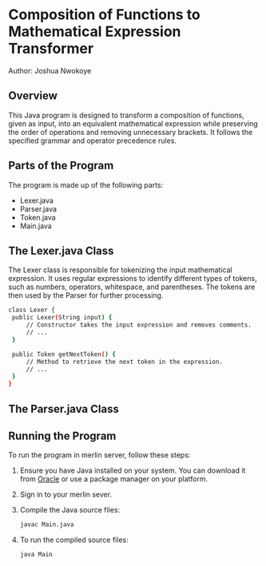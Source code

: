 # Composition of Functions to Mathematical Expression Transformer

Author: Joshua Nwokoye

## Overview

This Java program is designed to transform a composition of functions, 
given as input, into an equivalent mathematical expression while preserving 
the order of operations and removing unnecessary brackets. 
It follows the specified grammar and operator precedence rules.

## Parts of the Program

The program is made up of the following parts:
* Lexer.java
* Parser.java 
* Token.java
* Main.java

## The Lexer.java Class

The Lexer class is responsible for tokenizing the 
input mathematical expression. It uses regular expressions 
to identify different types of tokens, such as numbers, 
operators, whitespace, and parentheses. 
The tokens are then used by the Parser for further processing.

   ```bash
   class Lexer {
    public Lexer(String input) {
        // Constructor takes the input expression and removes comments.
        // ...
    }

    public Token getNextToken() {
        // Method to retrieve the next token in the expression.
        // ...
    }
}
   ```

## The Parser.java Class

## Running the Program

To run the program in merlin server, follow these steps:

1. Ensure you have Java installed on your system. You can download it from [Oracle](https://www.oracle.com/java/technologies/javase-downloads.html) or use a package manager on your platform.

2. Sign in to your merlin sever.

2. Compile the Java source files:

   ```bash
   javac Main.java
   ```
2. To run the compiled source files:

   ```bash
   java Main
   ```
   
